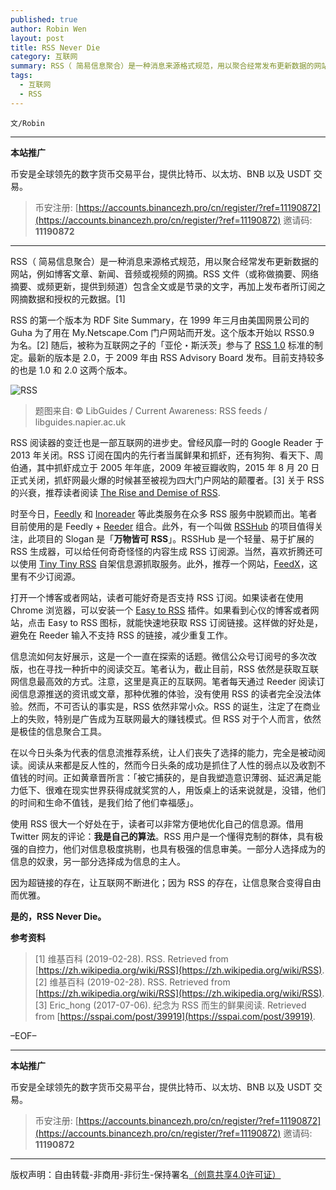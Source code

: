 ```yaml
---
published: true
author: Robin Wen
layout: post
title: RSS Never Die
category: 互联网
summary: RSS（ 简易信息聚合）是一种消息来源格式规范，用以聚合经常发布更新数据的网站，例如博客文章、新闻、音频或视频的网摘。RSS 文件（或称做摘要、网络摘要、或频更新，提供到频道）包含全文或是节录的文字，再加上发布者所订阅之网摘数据和授权的元数据。在以今日头条为代表的信息流推荐系统，让人们丧失了选择的能力，完全是被动阅读。阅读从来都是反人性的，然而今日头条的成功是抓住了人性的弱点以及收割不值钱的时间。正如黄章晋所言：「被它捕获的，是自我塑造意识薄弱、延迟满足能力低下、很难在现实世界获得成就奖赏的人，用饭桌上的话来说就是，没错，他们的时间和生命不值钱，是我们给了他们幸福感」。因为超链接的存在，让互联网不断进化；因为 RSS 的存在，让信息聚合变得自由而优雅。是的，RSS Never Die。
tags:
  - 互联网
  - RSS
---
```


`文/Robin`

***

**本站推广**

币安是全球领先的数字货币交易平台，提供比特币、以太坊、BNB 以及 USDT 交易。

> 币安注册: [https://accounts.binancezh.pro/cn/register/?ref=11190872](https://accounts.binancezh.pro/cn/register/?ref=11190872)
> 邀请码: **11190872**

***

RSS（ 简易信息聚合）是一种消息来源格式规范，用以聚合经常发布更新数据的网站，例如博客文章、新闻、音频或视频的网摘。RSS 文件（或称做摘要、网络摘要、或频更新，提供到频道）包含全文或是节录的文字，再加上发布者所订阅之网摘数据和授权的元数据。[1]

RSS 的第一个版本为 RDF Site Summary，在 1999 年三月由美国网景公司的 Guha 为了用在 My.Netscape.Com 门户网站而开发。这个版本开始以 RSS0.9 为名。[2] 随后，被称为互联网之子的「亚伦・斯沃茨」参与了 [RSS 1.0](http://web.resource.org/rss/1.0) 标准的制定。最新的版本是 2.0，于 2009 年由 RSS Advisory Board 发布。目前支持较多的也是 1.0 和 2.0 这两个版本。

![RSS](https://cdn.dbarobin.com/CZSh4eJ.png)

> 题图来自: © LibGuides / Current Awareness: RSS feeds / libguides.napier.ac.uk

RSS 阅读器的变迁也是一部互联网的进步史。曾经风靡一时的 Google Reader 于 2013 年关闭。RSS 订阅在国内的先行者当属鲜果和抓虾，还有狗狗、看天下、周伯通，其中抓虾成立于 2005 年年底，2009 年被豆瓣收购，2015 年 8 月 20 日正式关闭，抓虾网最火爆的时候甚至被视为四大门户网站的颠覆者。[3] 关于 RSS 的兴衰，推荐读者阅读 [The Rise and Demise of RSS](https://motherboard.vice.com/en_us/article/a3mm4z/the-rise-and-demise-of-rss).

时至今日，[Feedly](https://feedly.com) 和 [Inoreader](https://www.inoreader.com) 等此类服务在众多 RSS 服务中脱颖而出。笔者目前使用的是 Feedly + [Reeder](http://reederapp.com) 组合。此外，有一个叫做 [RSSHub](https://docs.rsshub.app) 的项目值得关注，此项目的 Slogan 是「**万物皆可 RSS**」。RSSHub 是一个轻量、易于扩展的 RSS 生成器，可以给任何奇奇怪怪的内容生成 RSS 订阅源。当然，喜欢折腾还可以使用 [Tiny Tiny RSS](https://tt-rss.org) 自架信息源抓取服务。此外，推荐一个网站，[FeedX](https://feedx.net)，这里有不少订阅源。

打开一个博客或者网站，读者可能好奇是否支持 RSS 订阅。如果读者在使用 Chrome 浏览器，可以安装一个 [Easy to RSS](https://chrome.google.com/webstore/detail/easy-to-rss/hbcmpkcpbnecinpngdnfbnknfkdpdfli) 插件。如果看到心仪的博客或者网站，点击 Easy to RSS 图标，就能快速地获取 RSS 订阅链接。这样做的好处是，避免在 Reeder 输入不支持 RSS 的链接，减少重复工作。

信息流如何友好展示，这是一个一直在探索的话题。微信公众号订阅号的多次改版，也在寻找一种折中的阅读交互。笔者认为，截止目前，RSS 依然是获取互联网信息最高效的方式。注意，这里是真正的互联网。笔者每天通过 Reeder 阅读订阅信息源推送的资讯或文章，那种优雅的体验，没有使用 RSS 的读者完全没法体验。然而，不可否认的事实是，RSS 依然非常小众。RSS 的诞生，注定了在商业上的失败，特别是广告成为互联网最大的赚钱模式。但 RSS 对于个人而言，依然是极佳的信息聚合工具。

在以今日头条为代表的信息流推荐系统，让人们丧失了选择的能力，完全是被动阅读。阅读从来都是反人性的，然而今日头条的成功是抓住了人性的弱点以及收割不值钱的时间。正如黄章晋所言：「被它捕获的，是自我塑造意识薄弱、延迟满足能力低下、很难在现实世界获得成就奖赏的人，用饭桌上的话来说就是，没错，他们的时间和生命不值钱，是我们给了他们幸福感」。

使用 RSS 很大一个好处在于，读者可以非常方便地优化自己的信息源。借用 Twitter 网友的评论：**我是自己的算法**。RSS 用户是一个懂得克制的群体，具有极强的自控力，他们对信息极度挑剔，也具有极强的信息审美。一部分人选择成为的信息的奴隶，另一部分选择成为信息的主人。

因为超链接的存在，让互联网不断进化；因为 RSS 的存在，让信息聚合变得自由而优雅。

**是的，RSS Never Die。**

**参考资料**

> [1] 维基百科 (2019-02-28). RSS. Retrieved from [https://zh.wikipedia.org/wiki/RSS](https://zh.wikipedia.org/wiki/RSS).
> [2] 维基百科 (2019-02-28). RSS. Retrieved from [https://zh.wikipedia.org/wiki/RSS](https://zh.wikipedia.org/wiki/RSS).
> [3] Eric_hong (2017-07-06). 纪念为 RSS 而生的鲜果阅读. Retrieved from [https://sspai.com/post/39919](https://sspai.com/post/39919).

–EOF–

***

**本站推广**

币安是全球领先的数字货币交易平台，提供比特币、以太坊、BNB 以及 USDT 交易。

> 币安注册: [https://accounts.binancezh.pro/cn/register/?ref=11190872](https://accounts.binancezh.pro/cn/register/?ref=11190872)
> 邀请码: **11190872**

***

版权声明：自由转载-非商用-非衍生-保持署名<a href="http://creativecommons.org/licenses/by-nc-nd/4.0/deed.zh" target="_blank">（创意共享4.0许可证）</a>
